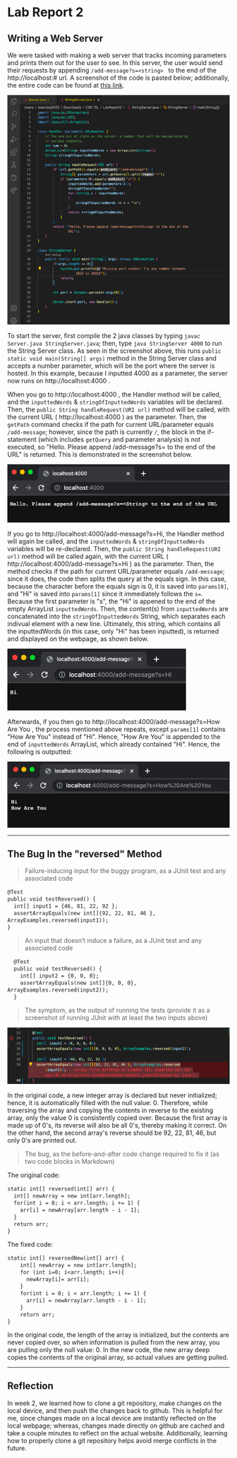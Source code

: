 # Lab Report 2

## Writing a Web Server

We were tasked with making a web server that tracks incoming parameters and prints them out for the user to see. In this server, the user would send their requests by appending `/add-message?s=<string> ` to the end of the http://localhost:# url. A screenshot of the code is pasted below; additionally, the entire code can be found at [this link](https://github.com/SiyaKamboj/cse15l-lab-reports/tree/main/LabReport2).

![Image](images/String_Server_Code.png)

To start the server, first compile the 2 java classes by typing `javac Server.java StringServer.java`; then, type `java StringServer 4000` to run the String Server class. As seen in the screenshot above, this runs `public static void main(String[] args)` method in the String Server class and accepts a number parameter, which will be the port where the server is hosted. In this example, because I inputted 4000 as a parameter, the server now runs on http://localhost:4000 . 

When you go to http://localhost:4000 , the Handler method will be called, and the `inputtedWords` & `stringOfInputtedWords` variables will be declared. Then, the `public String handleRequest(URI url)` method will be called, with the current URL ( http://localhost:4000 ) as the parameter. Then, the `getPath` command checks if the path for current URL/parameter equals `/add-message`; however, since the path is currently `/`, the block in the if-statement (which includes `getQuery` and parameter analysis) is not executed, so "Hello. Please append /add-message?s=<String> to the end of the URL" is returned. This is demonstrated in the screenshot below. 
  
![Image](images/Pls_Append.png)
  
If you go to http://localhost:4000/add-message?s=Hi, the Handler method will again be called, and the `inputtedWords` & `stringOfInputtedWords` variables will be re-declared. Then, the `public String handleRequest(URI url)` method will be called again, with the current URL ( http://localhost:4000/add-message?s=Hi ) as the parameter. Then, the method checks if the path for current URL/parameter equals `/add-message`; since it does, the code then splits the query at the equals sign. In this case, because the character before the equals sign is 0, it is saved into `params[0]`, and "Hi" is saved into `params[1]` since it immediately follows the `s=`. Because the first parameter is "s", the "Hi" is appened to the end of the empty ArrayList `inputtedWords`. Then, the content(s) from `inputtedWords` are concatenated into the `stringOfInputtedWords` String, which separates each indivual element with a new line. Ultimately, this string, which contains all the inputtedWords (in this case, only "Hi" has been inputted), is returned and displayed on the webpage, as shown below.
  
![Image](images/Hi.png)
  
Afterwards, if you then go to  http://localhost:4000/add-message?s=How Are You , the process mentioned above repeats, except `params[1]` contains "How Are You" instead of "Hi". Hence, "How Are You" is appended to the end of `inputtedWords` ArrayList, which already contained "Hi". Hence, the following is outputted: 
  
![Image](images/Hi_How_Are_You.png)
  
---
  
## The Bug In the "reversed" Method
> Failure-inducing input for the buggy program, as a JUnit test and any associated code
  
  ```
  @Test
  public void testReversed() {
    int[] input1 = {46, 81, 22, 92 };
    assertArrayEquals(new int[]{92, 22, 81, 46 }, ArrayExamples.reversed(input1));
  }
  ```
  
> An input that doesn’t induce a failure, as a JUnit test and any associated code 

```
  @Test
  public void testReversed() {
    int[] input2 = {0, 0, 0};
    assertArrayEquals(new int[]{0, 0, 0}, ArrayExamples.reversed(input2));
  }
```
  
> The symptom, as the output of running the tests (provide it as a screenshot of running JUnit with at least the two inputs above)
  
  ![Image](images/Bug.png)
  
In the original code, a new integer array is declared but never initialized; hence, it is automatically filled with the null value: 0. Therefore, while traversing the array and copying the contents in reverse to the existing array, only the value 0 is consistently copied over. Because the first array is made up of 0's, its reverse will also be all 0's, thereby making it correct. On the other hand, the second array's reverse should be 92, 22, 81, 46, but only 0's are printed out. 
  
> The bug, as the before-and-after code change required to fix it (as two code blocks in Markdown)
  
  The original code: 
  
  ```
  static int[] reversed(int[] arr) {
    int[] newArray = new int[arr.length];
    for(int i = 0; i < arr.length; i += 1) {                             
      arr[i] = newArray[arr.length - i - 1];                           
    }                              
    return arr;                              
  }
 ```
 
The fixed code:
```
static int[] reversedNew(int[] arr) {
    int[] newArray = new int[arr.length];
    for (int i=0; i<arr.length; i++){
      newArray[i]= arr[i];
    }
    for(int i = 0; i < arr.length; i += 1) {
      arr[i] = newArray[arr.length - i - 1];
    }
    return arr;
}
```
In the original code, the length of the array is initialized, but the contents are never copied over, so when information is pulled from the new array, you are pulling only the null value: 0. In the new code, the new array deep copies the contents of the original array, so actual values are getting pulled.

---
## Reflection
  
In week 2, we learned how to clone a git repository, make changes on the local device, and then push the changes back to github. This is helpful for me, since changes made on a local device are instantly reflected on the local webpage; whereas, changes made directly on github are cached and take a couple minutes to reflect on the actual website. Additionally, learning how to properly clone a git repository helps avoid merge conflicts in the future. 

